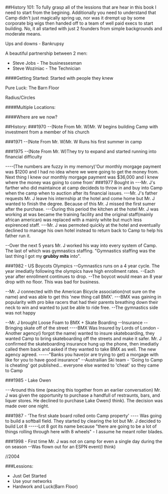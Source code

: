 ##History 101:
To fully grasp all of the lessions that are hear in this book I need to start from the begining. Additionally you need to understand that Camp didn't just magically spring up, nor was it drempt up by some corporate big wigs then handed off to a team of well paid execs to start building. No, it all started with just 2 founders from simple backgrounds and moderate means.

Ups and downs - Bankrupsy

A beautiful partnership between 2 men:
* Steve Jobs - The businessesman
* Steve Woziniac - The Technician

####Getting Started:
Started with people they knew

Pure Luck: The Barn Floor

Radius/Circles



####Multiple Locations:

####Where are we now?








##History:
###1970 --(Note From Mr. W)Mr. W  begins building Camp with investment from a member of his church

###1971 --(Note From Mr. W)Mr. W Runs his first summer in camp

###1975 --(Note From Mr. W)They try to expand and started running into financial difficulty

----(The numbers are fuzzy in my memory)'Our monthly morgage payment was $1200 and I had no idea where we were going to get the money from. Next thing I knew our monthly morgage payment was $36,000 and I knew where the money was going to come from'
###1977 Bought in 
---Mr. J's farther who did maintaince at camp decideds to throw in and buy into Camp when the camp when to auction after its financial issues.
---Mr. J's father requests Mr. J leave his internship at the hotel and come home but Mr. J wanted to finish the degree. Because of this Mr. J missed the first sumer after the purchase.
---During this period the kitchen at the hotel Mr. J was working at was became the training facility and the original staff(mainly african american) was replaced with a mainly white but much less expirenced staff.
---Mr. J was permoted quickly at the hotel and eventually declined to manage his own hotel instead to return back to Camp to help his father run it.

--Over the next 5 years Mr. J worked his way into every system of Camp. The last of which was gymnastics staffing.  "Gymnastics staffing was the last thing I got my **grubby mits** into".

###1982 - US Boycots Olympics
--Gymnastics runs on a 4 year cycle. The year imediatly following the olympics have high enrollment rates.
--Each year after enrollment continues to drop.
--The boycot would mean an 8 year drop with no floor. This was bad for business.

--Mr. J connected with the American Bicycle association(not sure on the name) and was able to get this 'new thing call BMX'.
---BMX was gaining in popularity with pro bike racers that had their parents breathing down their neck to win and wanted to just be able to ride free.
--The gymnastics side was not happy

--Mr. J brought Loose Foam to BMX + Skate Boarding
--Insurance -- Bringing skate off of the street
----BMX Was Insured by Lords of London - Another agency(i forgot the name) wanted to insure skateboarding, they wanted Camp to bring skateboarding off the streets and make it safer. Mr. J confirmed the skateboarding insurance hung up the phone, then imediatly called them back and asked if they wanted to take BMX as well. The new agency agreed.
-----"Banks you have(or are trying to get) a morgage with like for you to have good insurance"
--Austrailian Ski team - 'Going to Camp is cheating' got published... everyone else wanted to 'cheat' so they came to Camp 

###1985 - Lake Owen

---Around this time (peacing this together from an earlier conversation) Mr. J was given the opportunity to purchase a handfull of restraunts, bars, and liquer stores. He declined to purchase Lake Owen(I think). The decision was made over one night. 

###1987 - 'The first skate board rolled onto Camp property'
---- Was going to build a softball field. They started by clearing the lot but Mr. J decided to build Lot 8
-----Lot 8 got its name because "there are going to be a lot of things rolling through here with 8 wheels" - I assume he meant roller blades.


###1998 - First time Mr. J was not on camp for even a single day during the on season
--Was flown out for an ESPN event(I think)

//2004


###Lessions: 
* Just Get Started
* Use your networks
* Hardwork and Luck(Barn Floor)
